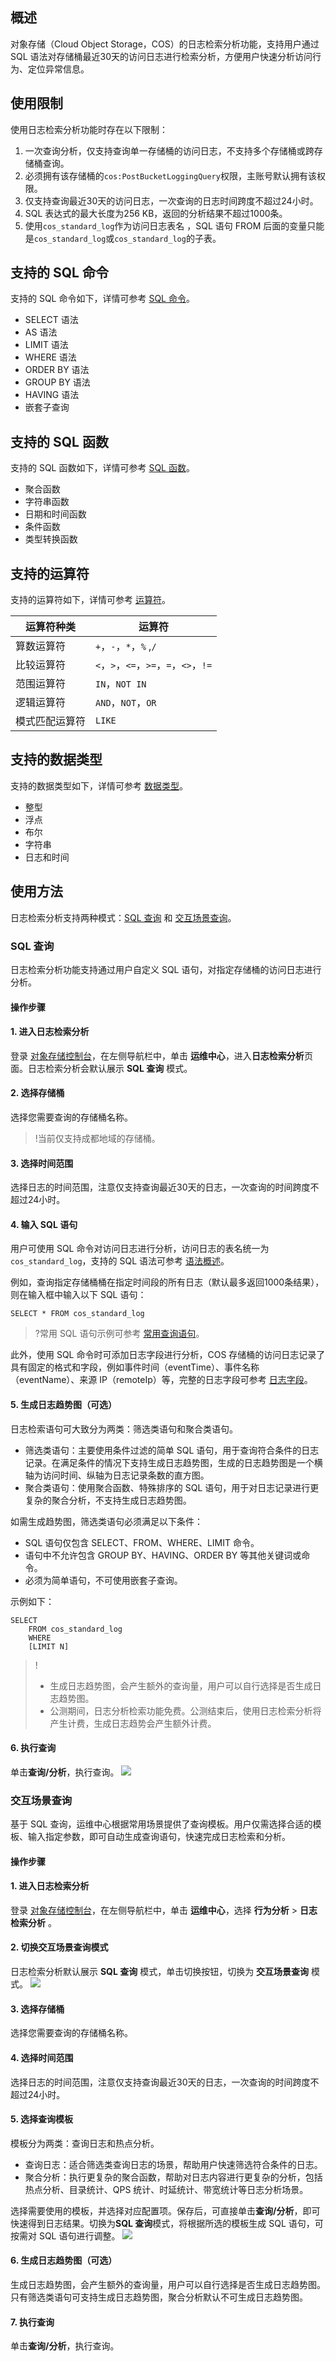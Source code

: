 
## 概述
对象存储（Cloud Object Storage，COS）的日志检索分析功能，支持用户通过 SQL 语法对存储桶最近30天的访问日志进行检索分析，方便用户快速分析访问行为、定位异常信息。



## 使用限制
使用日志检索分析功能时存在以下限制：

1. 一次查询分析，仅支持查询单一存储桶的访问日志，不支持多个存储桶或跨存储桶查询。
2. 必须拥有该存储桶的`cos:PostBucketLoggingQuery`权限，主账号默认拥有该权限。
3. 仅支持查询最近30天的访问日志，一次查询的日志时间跨度不超过24小时。
4. SQL 表达式的最大长度为256 KB，返回的分析结果不超过1000条。
5. 使用`cos_standard_log`作为访问日志表名 ，SQL 语句 FROM 后面的变量只能是`cos_standard_log`或`cos_standard_log`的子表。


## 支持的 SQL 命令

支持的 SQL 命令如下，详情可参考 [SQL 命令](https://cloud.tencent.com/document/product/436/94354)。

- SELECT 语法
- AS 语法
- LIMIT 语法
- WHERE 语法
- ORDER BY 语法
- GROUP BY 语法
- HAVING 语法
- 嵌套子查询


## 支持的 SQL 函数

支持的 SQL 函数如下，详情可参考 [SQL 函数](https://cloud.tencent.com/document/product/436/94355)。

- 聚合函数
- 字符串函数
- 日期和时间函数
- 条件函数
- 类型转换函数

## 支持的运算符

支持的运算符如下，详情可参考 [运算符](https://cloud.tencent.com/document/product/436/94356)。

|运算符种类|	运算符|
|---|---|
|算数运算符|	`+`，`-`，`*`，`%` ,`/`|
|比较运算符|	`<`，`>`，`<=`，`>=`，`=`，`<>`，`!=`|
|范围运算符|	`IN`，`NOT IN`|
|逻辑运算符|	`AND`，`NOT`，`OR`|
|模式匹配运算符|	`LIKE`|


## 支持的数据类型
支持的数据类型如下，详情可参考 [数据类型](https://cloud.tencent.com/document/product/436/94357)。

- 整型
- 浮点
- 布尔
- 字符串
- 日志和时间


## 使用方法


日志检索分析支持两种模式：[SQL 查询](#sql) 和 [交互场景查询](#interact)。


<span id="sql"></span>
### SQL 查询

日志检索分析功能支持通过用户自定义 SQL 语句，对指定存储桶的访问日志进行分析。

#### 操作步骤

#### 1. 进入日志检索分析

登录 [对象存储控制台](https://console.cloud.tencent.com/cos5)，在左侧导航栏中，单击 **运维中心**，进入**日志检索分析**页面。日志检索分析会默认展示 **SQL 查询** 模式。

#### 2. 选择存储桶

选择您需要查询的存储桶名称。
>!当前仅支持成都地域的存储桶。

#### 3. 选择时间范围
选择日志的时间范围，注意仅支持查询最近30天的日志，一次查询的时间跨度不超过24小时。

#### 4. 输入 SQL 语句

用户可使用 SQL 命令对访问日志进行分析，访问日志的表名统一为 `cos_standard_log`，支持的 SQL 语法可参考 [语法概述](https://cloud.tencent.com/document/product/436/94349)。

例如，查询指定存储桶桶在指定时间段的所有日志（默认最多返回1000条结果），则在输入框中输入以下 SQL 语句：
```
SELECT * FROM cos_standard_log
```

>?常用 SQL 语句示例可参考 [常用查询语句](https://cloud.tencent.com/document/product/436/94352)。

此外，使用 SQL 命令时可添加日志字段进行分析，COS 存储桶的访问日志记录了具有固定的格式和字段，例如事件时间（eventTime）、事件名称（eventName）、来源 IP（remoteIp）等，完整的日志字段可参考 [日志字段](https://cloud.tencent.com/document/product/436/94349#.E6.97.A5.E5.BF.97.E5.AD.97.E6.AE.B5)。


<span id="step5"><span>
#### 5. 生成日志趋势图（可选）

日志检索语句可大致分为两类：筛选类语句和聚合类语句。

- 筛选类语句：主要使用条件过滤的简单 SQL 语句，用于查询符合条件的日志记录。在满足条件的情况下支持生成日志趋势图，生成的日志趋势图是一个横轴为访问时间、纵轴为日志记录条数的直方图。
- 聚合类语句：使用聚合函数、特殊排序的 SQL 语句，用于对日志记录进行更复杂的聚合分析，不支持生成日志趋势图。

如需生成趋势图，筛选类语句必须满足以下条件：

- SQL 语句仅包含 SELECT、FROM、WHERE、LIMIT 命令。
- 语句中不允许包含 GROUP BY、HAVING、ORDER BY 等其他关键词或命令。
- 必须为简单语句，不可使用嵌套子查询。

示例如下：
```
SELECT 
    FROM cos_standard_log
    WHERE
    [LIMIT N]
```

>!
>- 生成日志趋势图，会产生额外的查询量，用户可以自行选择是否生成日志趋势图。
>- 公测期间，日志分析检索功能免费。公测结束后，使用日志检索分析将产生计费，生成日志趋势会产生额外计费。

#### 6. 执行查询

单击**查询/分析**，执行查询。
![](https://qcloudimg.tencent-cloud.cn/raw/348f5ea31641fc75c33e3d4037b5f253.png)


<span id="interact"></span>

### 交互场景查询

基于 SQL 查询，运维中心根据常用场景提供了查询模板。用户仅需选择合适的模板、输入指定参数，即可自动生成查询语句，快速完成日志检索和分析。

#### 操作步骤

#### 1. 进入日志检索分析
登录 [对象存储控制台](https://console.cloud.tencent.com/cos5)，在左侧导航栏中，单击 **运维中心**，选择 **行为分析** > **日志检索分析** 。
#### 2. 切换交互场景查询模式
日志检索分析默认展示 **SQL 查询** 模式，单击切换按钮，切换为 **交互场景查询** 模式。
![](https://qcloudimg.tencent-cloud.cn/raw/6600204b864991f339ea305553bcb0f8.png)
#### 3. 选择存储桶
选择您需要查询的存储桶名称。
#### 4. 选择时间范围
选择日志的时间范围，注意仅支持查询最近30天的日志，一次查询的时间跨度不超过24小时。
#### 5. 选择查询模板
模板分为两类：查询日志和热点分析。

- 查询日志：适合筛选类查询日志的场景，帮助用户快速筛选符合条件的日志。
- 聚合分析：执行更复杂的聚合函数，帮助对日志内容进行更复杂的分析，包括热点分析、目录统计、QPS 统计、时延统计、带宽统计等日志分析场景。

选择需要使用的模板，并选择对应配置项。保存后，可直接单击**查询/分析**，即可快速得到日志结果。切换为**SQL 查询**模式，将根据所选的模板生成 SQL 语句，可按需对 SQL 语句进行调整。
![](https://qcloudimg.tencent-cloud.cn/raw/bdbce1e9236f3701bad0eab8a62bec73.png)

#### 6. 生成日志趋势图（可选）

生成日志趋势图，会产生额外的查询量，用户可以自行选择是否生成日志趋势图。只有筛选类语句可支持生成日志趋势图，聚合分析默认不可生成日志趋势图。

#### 7. 执行查询
单击**查询/分析**，执行查询。


